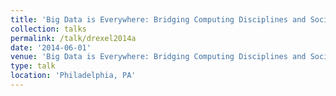 ```yaml
---
title: 'Big Data is Everywhere: Bridging Computing Disciplines and Society'
collection: talks
permalink: /talk/drexel2014a
date: '2014-06-01'
venue: 'Big Data is Everywhere: Bridging Computing Disciplines and Society. Webinar for Drexel University with Jeff Popyack. June, 2014 and January, 2015'
type: talk
location: 'Philadelphia, PA'
---
```


